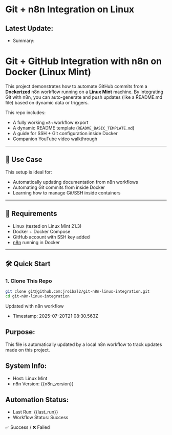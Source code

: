# Git + n8n Integration on Linux

## Latest Update:

- Summary: 

# Git + GitHub Integration with n8n on Docker (Linux Mint)

This project demonstrates how to automate GitHub commits from a **Dockerized** n8n workflow running on a **Linux Mint** machine. By integrating Git with n8n, you can auto-generate and push updates (like a README.md file) based on dynamic data or triggers.

This repo includes:
- A fully working `n8n` workflow export
- A dynamic README template (`README_BASIC_TEMPLATE.md`)
- A guide for SSH + Git configuration inside Docker
- Companion YouTube video walkthrough

---

## 🚀 Use Case

This setup is ideal for:
- Automatically updating documentation from n8n workflows
- Automating Git commits from inside Docker
- Learning how to manage Git/SSH inside containers

---

## 🧱 Requirements

- Linux (tested on Linux Mint 21.3)
- Docker + Docker Compose
- GitHub account with SSH key added
- [n8n](https://n8n.io) running in Docker

---

## 🛠️ Quick Start

### 1. Clone This Repo

```bash
git clone git@github.com:jroibal2/git-n8n-linux-integration.git
cd git-n8n-linux-integration
```
 Updated with n8n workflow

- Timestamp: 2025-07-20T21:08:30.563Z

## Purpose:
This file is automatically updated by a local n8n workflow to track updates made on this project.

## System Info:
- Host: Linux Mint
- n8n Version: {{n8n_version}}

## Automation Status:
- Last Run: {{last_run}}
- Workflow Status: Success

✅ Success / ❌ Failed
